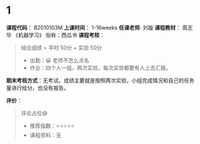 # 1    

**课程代码**： B2010103M
**上课时间**： 1-16weeks
**任课老师**: 	刘璇
**课程教材**： 周志华 《机器学习》 俗称：西瓜书
**课程考核**：  

>
>综合成绩 = 平时 50分 + 实验 50分
>- 出勤：😀 老师不怎么点名
>- 作业：四个人一组，两次实验，每次实验都要有人上去汇报。

**期末考核方式**：无考试，成绩主要就是按照两次实验，小组完成情况和自己的任务量进行给分，也没有报告。

**评价**：

>
>评论占位😅
>- 推荐指数：⭐⭐⭐⭐⭐
>- 课程资料：无
